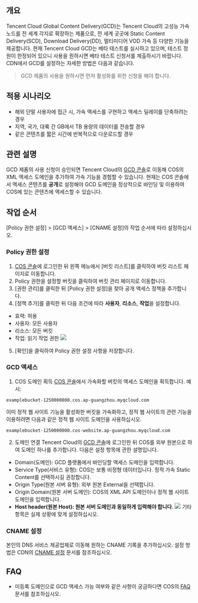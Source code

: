 ## 개요

Tencent Cloud Global Content Delivery(GCD)는 Tencent Cloud의 고성능 가속 노드를 전 세계 각지로 확장하는 제품으로, 전 세계 곳곳에 Static Content Delivery(SCD), Download Delivery(DD), 멀티미디어 VOD 가속 등 다양한 기능을 제공합니다.
현재 Tencent Cloud GCD는 베타 테스트를 실시하고 있으며, 테스트 정원이 한정되어 있으니 사용을 원하시면 베타 테스트 신청서를 제출하시기 바랍니다. CDN에서 GCD를 설정하는 자세한 방법은 다음과 같습니다.

>GCD 제품의 사용을 원하시면 먼저 활성화를 위한 신청을 해야 합니다.

## 적용 시나리오

- 해외 단말 사용자에 접근 시, 가속 액세스를 구현하고 액세스 딜레이를 단축하려는 경우
- 지역, 국가, 대륙 간 GB에서 TB 용량의 데이터를 전송할 경우
- 같은 콘텐츠를 짧은 시간에 반복적으로 다운로드할 경우

## 관련 설명

GCD 제품의 사용 신청이 승인되면 Tencent Cloud의 [GCD 콘솔](https://console.cloud.tencent.com/cdn/open_oversea)로 이동해 COS의 XML 액세스 도메인을 추가하여 가속 기능을 경험할 수 있습니다.
현재는 COS 콘솔에서 액세스 콘텐츠를 **공개**로 설정해야 GCD 도메인을 정상적으로 바인딩 및 이용하여 COS에 있는 콘텐츠에 액세스할 수 있습니다.

## 작업 순서
[Policy 권한 설정] > [GCD 액세스] > [CNAME 설정]의 작업 순서에 따라 설정하십시오.

### Policy 권한 설정

1. [COS 콘솔](https://console.cloud.tencent.com/cos5)에 로그인한 뒤 왼쪽 메뉴에서 [버킷 리스트]를 클릭하여 버킷 리스트 페이지로 이동합니다.
2. Policy 권한을 설정할 버킷을 클릭하여 버킷 관리 페이지로 이동합니다.
3. [권한 관리]를 클릭한 뒤 [Policy 권한 설정]을 찾아 공개 액세스 정책을 추가합니다.
4. [정책 추가]를 클릭한 뒤 다음 조건에 따라 **사용자**, **리소스**, **작업**을 설정합니다.
 - 효력: 허용
 - 사용자: 모든 사용자
 - 리소스: 모든 버킷
 - 작업: 읽기 작업 권한
![](https://main.qcloudimg.com/raw/3b29c902ad3ea3b64ef07485b813bf53.png)
5. [확인]을 클릭하여 Policy 권한 설정 사항을 저장합니다.

### GCD 액세스

1. COS 도메인 획득
[COS 콘솔](https://console.cloud.tencent.com/cos5)에서 가속화할 버킷의 액세스 도메인을 획득합니다. 예시:
```shell
examplebucket-1250000000.cos.ap-guangzhou.myqcloud.com
```
이미 정적 웹 사이트 기능을 활성화한 버킷을 가속화하고, 정적 웹 사이트의 관련 기능을 이용하려면 다음과 같은 정적 웹 사이트 도메인을 사용하십시오.
```shell
examplebucket-1250000000.cos-website.ap-guangzhou.myqcloud.com
```
2. 도메인 연결
Tencent Cloud의 [GCD 콘솔](https://console.cloud.tencent.com/cdn/open_oversea)에 로그인한 뒤 COS를 외부 원본으로 하여 도메인 하나를 추가합니다. 다음은 설정 항목에 관한 설명입니다.
 - Domain(도메인): GCD 플랫폼에서 바인딩할 액세스 도메인을 입력합니다.
 - Service Type(서비스 유형): COS는 보통 비정형 데이터입니다. 정적 가속 Static Content를 선택하시길 권장합니다.
 - Origin Type(원본 서버 유형): 외부 원본 External을 선택합니다.
 - Origin Domain(원본 서버 도메인): COS의 XML API 도메인이나 정적 웹 사이트 도메인을 입력합니다.
 - **Host header(원본 Host): 원본 서버 도메인과 동일하게 입력해야 합니다**.
![](https://main.qcloudimg.com/raw/691da49e660fb3a5675d371821e702d9.png)
기타 항목은 실제 상황에 맞게 설정하십시오.

### CNAME 설정
본인의 DNS 서비스 제공업체로 이동해 원하는 CNAME 기록을 추가하십시오. 설정 방법은 CDN의 [CNAME 설정](https://intl.cloud.tencent.com/document/product/228/3121) 문서를 참조하십시오.

## FAQ
- 미등록 도메인으로 GCD 액세스 가능 여부와 같은 사항이 궁금하다면 COS의 [FAQ](https://intl.cloud.tencent.com/document/product/436/30590) 문서를 참조하십시오.

